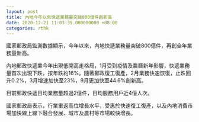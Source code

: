 ```yaml
---
layout: post
title: 內地今年以來快遞業務量突破800億件創新高
date: 2020-12-21 11:03:39.000000000 +08:00
categories: rthk
---
```


國家郵政局監測數據顯示，今年以來，內地快遞業務量突破800億件，再創全年業務量新高。

內地郵政快遞業今年出現低開高走格局，1月受到疫情及農曆新年影響，快遞業務量首次出現下跌，按年跌約16%。隨著郵政復工復產，2月業務快速恢復，止跌回升0.2%，3月增速加快至23%，9月更加快至44.6%創新高。

目前郵政快遞日均業務量超過2億件，日均服務用戶近4億人次。

國家郵政局表示，行業重返高位增長水平，受惠於快速復工復產，以及內地消費市場加快線上線下融合發展、城市及農村等市場較快增長。
